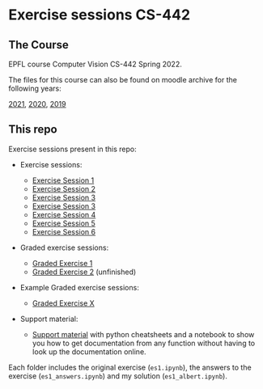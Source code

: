# Exercise sessions CS-442

## The Course

EPFL course Computer Vision CS-442 Spring 2022.

The files for this course can also be found on moodle archive for the following years:

[2021](https://moodlearchive.epfl.ch/2020-2021/course/view.php?id=472),
[2020](https://moodlearchive.epfl.ch/2019-2020/course/view.php?id=472),
[2019](https://moodlearchive.epfl.ch/2018-2019/course/view.php?id=472)

## This repo

Exercise sessions present in this repo:

- Exercise sessions:

  - [Exercise Session 1](ES1)
  - [Exercise Session 2](ES2)
  - [Exercise Session 3](ES3)
  - [Exercise Session 3](ES3)
  - [Exercise Session 4](ES4)
  - [Exercise Session 5](ES5)
  - [Exercise Session 6](ES6)

- Graded exercise sessions:

  - [Graded Exercise 1](GE1)
  - [Graded Exercise 2](GE2) (unfinished)

- Example Graded exercise sessions:

  - [Graded Exercise X](GEX)

- Support material:

  - [Support material](Support_material) with python cheatsheets and a notebook to show you how to get documentation from any function without having to look up the documentation online.

Each folder includes the original exercise (`es1.ipynb`), the answers to the exercise (`es1_answers.ipynb`) and my solution (`es1_albert.ipynb`).
